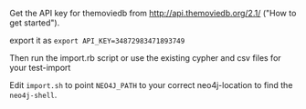 Get the API key for themoviedb from http://api.themoviedb.org/2.1/ ("How to get started").

export it as `export API_KEY=34872983471893749`

Then run the import.rb script or use the existing cypher and csv files for your test-import

Edit `import.sh` to point `NEO4J_PATH` to your correct neo4j-location to find the `neo4j-shell`.

